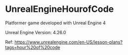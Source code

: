 # UnrealEngineHourofCode

Platformer game developed with Unreal Engine 4

Unreal Engine Version: 4.26.0

Ref: https://www.unrealengine.com/en-US/lesson-plans?tags=hour%20of%20code
